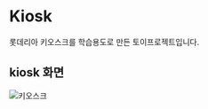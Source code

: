 # Kiosk
롯데리아 키오스크를 학습용도로 만든 토이프로젝트입니다.

## kiosk 화면
![키오스크](https://user-images.githubusercontent.com/35219960/124210573-9f225680-db26-11eb-8210-8ea69d09c520.PNG)
